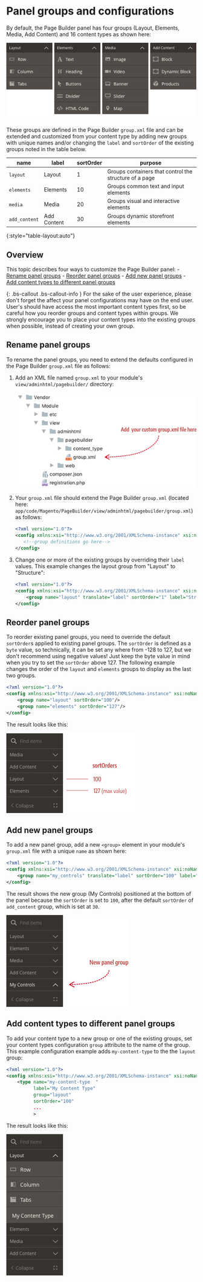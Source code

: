 # Panel groups and configurations

By default, the Page Builder panel has four groups (Layout, Elements, Media, Add Content) and 16 content types as shown here:

![Panel menu](../images/panel-horizontal-default.png)

These groups are defined in the Page Builder `group.xml` file and can be extended and customized from your content type by adding new groups with unique names and/or changing the `label` and `sortOrder` of the existing groups noted in the table below. 

| name          | label       | sortOrder | purpose                                                |
| ------------- | ----------- | --------- | ------------------------------------------------------ |
| `layout`      | Layout      | 1         | Groups containers that control the structure of a page |
| `elements`    | Elements    | 10        | Groups common text and input elements                  |
| `media`       | Media       | 20        | Groups visual and interactive elements                 |
| `add_content` | Add Content | 30        | Groups dynamic storefront elements                     |
{:style="table-layout:auto"}

## Overview

This topic describes four ways to customize the Page Builder panel:
    - [Rename panel groups](#rename-panel-groups)
    - [Reorder panel groups](#reorder-panel-groups)
    - [Add new panel groups](#add-new-panel-groups)
    - [Add content types to different panel groups](#add-content-types-to-different-panel-groups)

{: .bs-callout .bs-callout-info }
For the sake of the user experience, please don't forget the affect your panel configurations may have on the end user. User's should have access the most important content types first, so be careful how you reorder groups and content types within groups. We strongly encourage you to place your content types into the existing groups when possible, instead of creating your own group.

## Rename panel groups

To rename the panel groups, you need to extend the defaults configured in the Page Builder `group.xml` file as follows:

1. Add an XML file named `group.xml` to your module's `view/adminhtml/pagebuilder/` directory:

    ![Custom group file](../images/custom-group-file.png)

2. Your `group.xml` file should extend the Page Builder `group.xml` (located here: `app/code/Magento/PageBuilder/view/adminhtml/pagebuilder/group.xml`) as follows:

    ```xml
    <?xml version="1.0"?>
    <config xmlns:xsi="http://www.w3.org/2001/XMLSchema-instance" xsi:noNamespaceSchemaLocation="urn:magento:module:Magento_PageBuilder:etc/group.xsd">
       <!--group definitions go here-->
    </config>
    ```

3. Change one or more of the existing groups by overriding their `label` values. This example changes the layout group from "Layout" to "Structure": 

    ```xml
    <?xml version="1.0"?>
    <config xmlns:xsi="http://www.w3.org/2001/XMLSchema-instance" xsi:noNamespaceSchemaLocation="urn:magento:module:Magento_PageBuilder:etc/group.xsd">
        <group name="layout" translate="label" sortOrder="1" label="Structure"/>
    </config>
    ```

## Reorder panel groups

To reorder existing panel groups, you need to override the default `sortOrder`s applied to existing panel groups. The `sortOrder` is defined as a `byte` value, so technically, it can be set any where from -128 to 127, but we don't recommend using negative values! Just keep the byte value in mind when you try to set the `sortOrder` above 127. The following example changes the order of the `layout` and `elements` groups to display as the last two groups. 

```xml
<?xml version="1.0"?>
<config xmlns:xsi="http://www.w3.org/2001/XMLSchema-instance" xsi:noNamespaceSchemaLocation="urn:magento:module:Magento_PageBuilder:etc/group.xsd">
    <group name="layout" sortOrder="100"/>
    <group name="elements" sortOrder="127"/>
</config>
```

The result looks like this:

![Reorder panel groups](../images/panel-reorder-groups.png)

## Add new panel groups

To add a new panel group, add a new `<group>` element  in your module's `group.xml` file with a unique `name` as shown here:

```xml
<?xml version="1.0"?>
<config xmlns:xsi="http://www.w3.org/2001/XMLSchema-instance" xsi:noNamespaceSchemaLocation="urn:magento:module:Magento_PageBuilder:etc/group.xsd">
    <group name="my_controls" translate="label" sortOrder="100" label="My Controls"/>
</config>
```

The result shows the new group (My Controls) positioned at the bottom of the panel because the `sortOrder` is set to `100`, after the default `sortOrder` of `add_content` group, which is set at `30`.

![New panel group](../images/panel-group-new.png)

## Add content types to different panel groups

To add your content type to a new group or one of the existing groups, set your content types configuration `group` attribute to the name of the group. This example configuration example adds `my-content-type` to the the `layout` group:

```xml
<?xml version="1.0"?>
<config xmlns:xsi="http://www.w3.org/2001/XMLSchema-instance" xsi:noNamespaceSchemaLocation="urn:magento:module:Magento_PageBuilder:etc/content_type.xsd">
    <type name="my-content-type  "
          label="My Content Type"
          group="layout"
          sortOrder="100"
          ...
          >
```

The result looks like this:

![Group with content type](../images/group-with-content-type.png)
